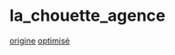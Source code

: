# la_chouette_agence
[origine](https://synaptik-development.github.io/la_chouette_agence/origin/)
[optimisé](https://synaptik-development.github.io/la_chouette_agence/optimize/)